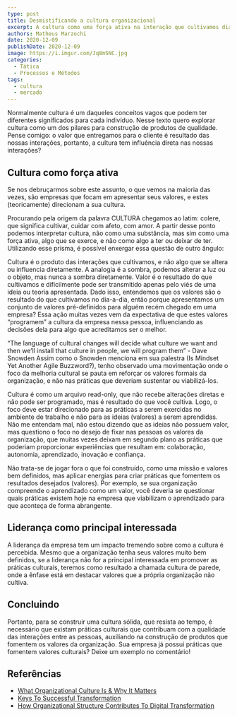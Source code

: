 ```yaml
---
type: post
title: Desmistificando a cultura organizacional
excerpt: A cultura como uma força ativa na interação que cultivamos diariamente
authors: Matheus Marzochi
date: 2020-12-09
publishDate: 2020-12-09
image: https://i.imgur.com/Jq8mSNC.jpg
categories:
  - Tática
  - Processos e Métodos
tags:
  - cultura
  - mercado
---
```


Normalmente cultura é um daqueles conceitos vagos que podem ter diferentes significados para cada indivíduo. Nesse texto quero explorar cultura como um dos pilares para construção de produtos de qualidade. Pense comigo: o valor que entregamos para o cliente é resultado das nossas interações, portanto, a cultura tem influência direta nas nossas interações?

## Cultura como força ativa

Se nos debruçarmos sobre este assunto, o que vemos na maioria das vezes, são empresas que focam em apresentar seus valores, e estes (teoricamente) direcionam a sua cultura. 

Procurando pela origem da palavra CULTURA chegamos ao latim: colere, que significa cultivar, cuidar com afeto, com amor. A partir desse ponto podemos interpretar cultura, não como uma substância, mas sim como uma força ativa, algo que se exerce, e não como algo a ter ou deixar de ter. Utilizando esse prisma, é possível enxergar essa questão de outro ângulo:

Cultura é o produto das interações que cultivamos, e não algo que se altera ou influencia diretamente. A analogia é a sombra, podemos alterar a luz ou o objeto, mas nunca a sombra diretamente.
Valor é o resultado do que cultivamos e dificilmente pode ser transmitido apenas pelo viés de uma ideia ou teoria apresentada.
Dado isso, entendemos que os valores são o resultado do que cultivamos no dia-a-dia, então porque apresentamos um conjunto de valores pré-definidos para alguém recém chegado em uma empresa? Essa ação muitas vezes vem da expectativa de que estes valores “programem” a cultura da empresa nessa pessoa, influenciando as decisões dela para algo que acreditamos ser o melhor.

“The language of cultural changes will decide what culture we want and then we’ll install that culture in people, we will program them” - Dave Snowden
Assim como o Snowden menciona em sua palestra (Is Mindset Yet Another Agile Buzzword?), tenho observado uma movimentação onde o foco da melhoria cultural se pauta em reforçar os valores formais da organização, e não nas práticas que deveriam sustentar ou viabilizá-los.

Cultura é como um arquivo read-only, que não recebe alterações diretas e não pode ser programado, mas é resultado do que você cultiva. Logo, o foco deve estar direcionado para as práticas a serem exercidas no ambiente de trabalho e não para as ideias (valores) a serem aprendidas. Não me entendam mal, não estou dizendo que as ideias não possuem valor, mas questiono o foco no desejo de fixar nas pessoas os valores da organização, que muitas vezes deixam em segundo plano as práticas que poderiam proporcionar experiências que resultam em: colaboração, autonomia, aprendizado, inovação e confiança. 

Não trata-se de jogar fora o que foi construído, como uma missão e valores bem definidos, mas aplicar energias para criar práticas que fomentem os resultados desejados (valores). Por exemplo, se sua organização compreende o aprendizado como um valor, você deveria se questionar quais práticas existem hoje na empresa que viabilizam o aprendizado para que aconteça de forma abrangente.


## Liderança como principal interessada

A liderança da empresa tem um impacto tremendo sobre como a cultura é percebida. Mesmo que a organização tenha seus valores muito bem definidos, se a liderança não for a principal interessada em promover as práticas culturais, teremos como resultado a chamada cultura de parede, onde a ênfase está em destacar valores que a própria organização não cultiva.


## Concluindo

Portanto, para se construir uma cultura sólida, que resista ao tempo, é necessário que existam práticas culturais que contribuam com a qualidade das interações entre as pessoas, auxiliando na construção de produtos que fomentem os valores da organização. Sua empresa já possui práticas que fomentem valores culturais? Deixe um exemplo no comentário!

## Referências
- [What Organizational Culture Is & Why It Matters](https://blog.hubspot.com/marketing/organizational-culture)
- [Keys To Successful Transformation](https://svpg.com/keys-to-successful-transformation/)
- [How Organizational Structure Contributes To Digital Transformation](https://www.forbes.com/sites/forbestechcouncil/2019/09/19/how-organizational-structure-contributes-to-digital-transformation/?sh=5a38ed8a3091)
